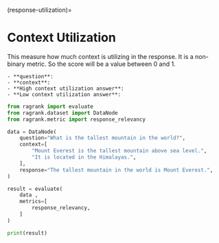(response-utilization)=
# Context Utilization

This measure how much context is utilizing in the response. It is a non-binary metric. So the score will be a value between 0 and 1.

```{Hint}
- **question**: 
- **context**: 
- **High context utilization answer**:
- **Low context utilization answer**:
```

```python 
from ragrank import evaluate
from ragrank.dataset import DataNode
from ragrank.metric import response_relevancy

data = DataNode(
    question="What is the tallest mountain in the world?",
    context=[
        "Mount Everest is the tallest mountain above sea level.",
        "It is located in the Himalayas.",
    ],
    response="The tallest mountain in the world is Mount Everest.",
)

result = evaluate(
    data ,
    metrics=[
        response_relevancy,
    ]
)

print(result)
```